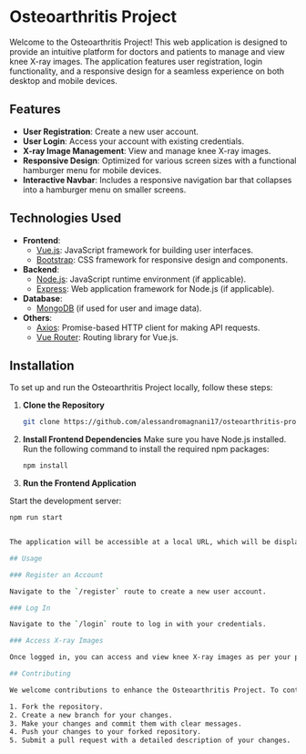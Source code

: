 # Osteoarthritis Project

Welcome to the Osteoarthritis Project! This web application is designed to provide an intuitive platform for doctors and patients to manage and view knee X-ray images. The application features user registration, login functionality, and a responsive design for a seamless experience on both desktop and mobile devices.

## Features

- **User Registration**: Create a new user account.
- **User Login**: Access your account with existing credentials.
- **X-ray Image Management**: View and manage knee X-ray images.
- **Responsive Design**: Optimized for various screen sizes with a functional hamburger menu for mobile devices.
- **Interactive Navbar**: Includes a responsive navigation bar that collapses into a hamburger menu on smaller screens.

## Technologies Used

- **Frontend**: 
  - [Vue.js](https://vuejs.org/): JavaScript framework for building user interfaces.
  - [Bootstrap](https://getbootstrap.com/): CSS framework for responsive design and components.
- **Backend**: 
  - [Node.js](https://nodejs.org/): JavaScript runtime environment (if applicable).
  - [Express](https://expressjs.com/): Web application framework for Node.js (if applicable).
- **Database**: 
  - [MongoDB](https://www.mongodb.com/) (if used for user and image data).
- **Others**: 
  - [Axios](https://axios-http.com/): Promise-based HTTP client for making API requests.
  - [Vue Router](https://router.vuejs.org/): Routing library for Vue.js.

## Installation

To set up and run the Osteoarthritis Project locally, follow these steps:

1. **Clone the Repository**

   ```bash
   git clone https://github.com/alessandromagnani17/osteoarthritis-project.git

2. **Install Frontend Dependencies**
Make sure you have Node.js installed. Run the following command to install the required npm packages:

    ```bash
    npm install


3. **Run the Frontend Application**

Start the development server:

```bash
npm run start


The application will be accessible at a local URL, which will be displayed in the terminal after starting the server. By default, it is usually available at [http://localhost:8080](http://localhost:8080), but the exact URL may vary depending on the configuration.

## Usage

### Register an Account

Navigate to the `/register` route to create a new user account.

### Log In

Navigate to the `/login` route to log in with your credentials.

### Access X-ray Images

Once logged in, you can access and view knee X-ray images as per your permissions.

## Contributing

We welcome contributions to enhance the Osteoarthritis Project. To contribute:

1. Fork the repository.
2. Create a new branch for your changes.
3. Make your changes and commit them with clear messages.
4. Push your changes to your forked repository.
5. Submit a pull request with a detailed description of your changes.

